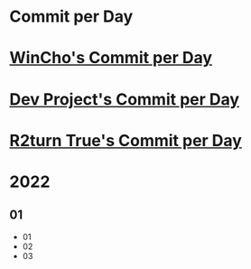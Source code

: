 # Commit per Day

# [WinCho's Commit per Day](https://github.com/WintChoco/commit-per-day)
# [Dev Project's Commit per Day](https://github.com/DevProject04/commit-per-day)
# [R2turn True's Commit per Day](https://github.com/R2turnTrue/commit-per-day)

# 2022
  ## 01
   * 01
   * 02
   * 03
